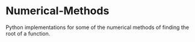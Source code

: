 # Numerical-Methods
Python implementations for some of the numerical methods of finding the root of a function.

